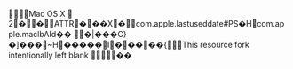     Mac OS X         2  �     �                                    ATTR  �  �   �   X                  �     com.apple.lastuseddate#PS       �   H  com.apple.macl   bAId    ��      �|���C}�]���~H �����I�����{                                                                                                                                                                                                                                                                                                                                                                                                                                                                                                                                                                                                                                                                                                                                                                                                                                                                                                                                                                                                                                                                                                                                                                                                                                                                                                                                                                                                                                                                                                                                                                                                                                                                                                                                                                                                                                                                                                                                                                                                                                                                                                                                                                                                                                                                                                                                                                                                                                                                                                                                                                                                                                                                                                                                                                                                                                                                                                                                                                                                                                                                                                                                                                                                                                                                                                                                                                                                                                                                                                                                                                                                                                                                                                                               This resource fork intentionally left blank                                                                                                                                                                                                                          ��
